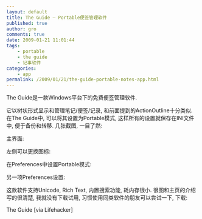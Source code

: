```yaml
---
layout: default
title: The Guide – Portable便签管理软件
published: true
author: gro
comments: true
date: 2009-01-21 11:01:44
tags:
    - portable
    - the guide
    - 记事软件
categories:
    - app
permalink: /2009/01/21/the-guide-portable-notes-app.html
---
```

The Guide是一款Windows平台下的免费便签管理软件.

它以树状形式显示和管理笔记/便签/记录, 和前面提到的ActionOutline十分类似. 在The Guide中, 可以将其设置为Portable模式, 这样所有的设置就保存在INI文件中, 便于备份和转移. 几张截图, 一目了然:



主界面:



左侧可以更换图标:

 

在Preferences中设置Portable模式:

 

另一项Preferences设置:

 

这款软件支持Unicode, Rich Text, 内置搜索功能, 耗内存很小. 很图和主页的介绍写的很清楚, 我就没有下载试用, 习惯使用同类软件的朋友可以尝试一下, 下载:

The Guide [via Lifehacker]